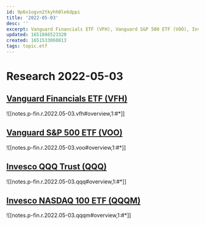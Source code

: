 ```yaml
---
id: 9p6o1ogvn2tkyhh0le6dppi
title: '2022-05-03'
desc: ''
excerpt: Vanguard Financials ETF (VFH), Vanguard S&P 500 ETF (VOO), Invesco QQQ Trust (QQQ), Invesco NASDAQ 100 ETF (QQQM)
updated: 1651886523320
created: 1651533060813
tags: topic.etf
---
```

# Research 2022-05-03

## [Vanguard Financials ETF (VFH)](https://etfdb.com/etf/VFH/#etf-ticker-profile)

![[notes.p-fin.r.2022.05-03.vfh#overview,1:#*]]

## [Vanguard S&P 500 ETF (VOO)](https://etfdb.com/etf/VOO/#etf-ticker-profile)

![[notes.p-fin.r.2022.05-03.voo#overview,1:#*]]

## [Invesco QQQ Trust (QQQ)](https://etfdb.com/etf/QQQ/#etf-ticker-profile)

![[notes.p-fin.r.2022.05-03.qqq#overview,1:#*]]

## [Invesco NASDAQ 100 ETF (QQQM)](https://etfdb.com/etf/QQQM/#etf-ticker-profile)

![[notes.p-fin.r.2022.05-03.qqqm#overview,1:#*]]